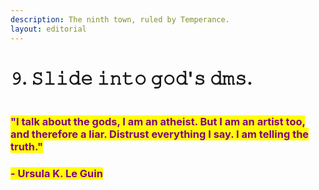 ```yaml
---
description: The ninth town, ruled by Temperance.
layout: editorial
---
```


# 𝟿. 𝚂𝚕𝚒𝚍𝚎 𝚒𝚗𝚝𝚘 𝚐𝚘𝚍'𝚜 𝚍𝚖𝚜.

<figure><img src="../../../../../../../.gitbook/assets/pexels-btgl-♡-9570562.jpg" alt=""><figcaption></figcaption></figure>

### <mark style="color:purple;">**"I talk about the gods, I am an atheist. But I am an artist too, and therefore a liar. Distrust everything I say. I am telling the truth."**</mark>&#x20;

### <mark style="color:purple;">**- Ursula K. Le Guin**</mark>

